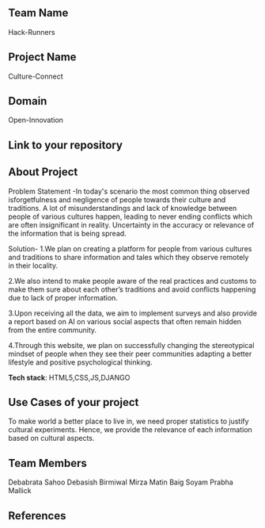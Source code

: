 ## Team Name 
Hack-Runners

## Project Name
Culture-Connect

## Domain
Open-Innovation


## Link to your repository


## About Project
Problem Statement -In today's scenario the most common thing observed isforgetfulness and negligence of people towards their culture and traditions.
A lot of misunderstandings and lack of knowledge between people of various cultures happen,
leading to never ending conflicts which are often insignificant in reality.
Uncertainty in the accuracy or relevance of the information that is being spread.

Solution-
1.We plan on creating a platform for people from various cultures and traditions to share information and tales which they observe remotely in their locality.

2.We also intend to make people aware of the real practices and customs to make them sure about each other’s traditions and avoid conflicts happening due to lack of proper information.

3.Upon receiving all the data, we aim to implement surveys and also provide a report  based on AI on various social aspects that often remain hidden from the entire community.

4.Through this website, we plan on successfully changing the stereotypical mindset of people when they see their peer communities adapting a better lifestyle and positive psychological thinking.







**Tech stack**:
HTML5,CSS,JS,DJANGO

 

## Use Cases of your project
To make world a better place to live in, we need proper statistics to justify cultural experiments. Hence, we provide the relevance of each information based on cultural aspects.


## Team Members
Debabrata Sahoo Debasish Birmiwal Mirza Matin Baig Soyam Prabha Mallick


## References

